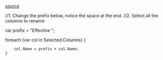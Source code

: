 [source](https://pawarbi.github.io/blog/powerbi/tabulareditor/2022/08/30/adding-prefix-to-selected-columns-powerbi.html)

//1. Change the prefix below, notice the space at the end.
//2. Select all the columns to rename

var prefix = "Effective ";

foreach (var col in Selected.Columns)
    {

        col.Name = prefix + col.Name;
    }